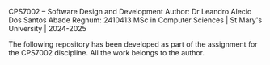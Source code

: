 CPS7002 – Software Design and Development 
Author: Dr Leandro Alecio Dos Santos Abade
Regnum: 2410413
MSc in Computer Sciences | St Mary's University | 2024-2025

The following repository has been developed as part of the assignment for the CPS7002 discipline. All the work belongs to the author. 


